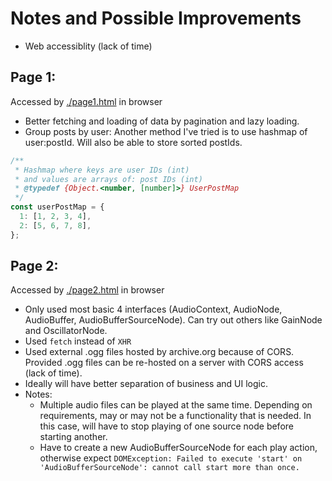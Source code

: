 # Notes and Possible Improvements

- Web accessiblity (lack of time)

## Page 1:

Accessed by [./page1.html](./page1.html) in browser

- Better fetching and loading of data by pagination and lazy loading.
- Group posts by user: Another method I've tried is to use hashmap of user:postId. Will also be able to store sorted postIds.

```javascript
/**
 * Hashmap where keys are user IDs (int)
 * and values are arrays of: post IDs (int)
 * @typedef {Object.<number, [number]>} UserPostMap
 */
const userPostMap = {
  1: [1, 2, 3, 4],
  2: [5, 6, 7, 8],
};
```

## Page 2:

Accessed by [./page2.html](./page2.html) in browser

- Only used most basic 4 interfaces (AudioContext, AudioNode, AudioBuffer, AudioBufferSourceNode). Can try out others like GainNode and OscillatorNode.
- Used `fetch` instead of `XHR`
- Used external .ogg files hosted by archive.org because of CORS. Provided .ogg files can be re-hosted on a server with CORS access (lack of time).
- Ideally will have better separation of business and UI logic.
- Notes:
  - Multiple audio files can be played at the same time. Depending on requirements, may or may not be a functionality that is needed. In this case, will have to stop playing of one source node before starting another.
  - Have to create a new AudioBufferSourceNode for each play action, otherwise expect `DOMException: Failed to execute 'start' on 'AudioBufferSourceNode': cannot call start more than once.`
